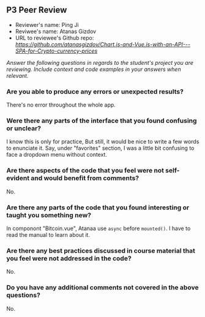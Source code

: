 ## P3 Peer Review

+ Reviewer's name: Ping Ji
+ Reviwee's name: Atanas Gizdov
+ URL to reviewee's Github repo: *<https://github.com/atanasgizdov/Chart.js-and-Vue.js-with-an-API---SPA-for-Crypto-currency-prices>*

*Answer the following questions in regards to the student's project you are reviewing. Include context and code examples in your answers when relevant.*


### Are you able to produce any errors or unexpected results?

There's no error throughout the whole app.

### Were there any parts of the interface that you found confusing or unclear?

I know this is only for practice, But still, it would be nice to write a few words to enunciate it. Say, under "favorites" section, I was a little bit confusing to face a dropdown menu without context.

### Are there aspects of the code that you feel were not self-evident and would benefit from comments?

No.

### Are there any parts of the code that you found interesting or taught you something new?

In componont "Bitcoin.vue", Atanaa use `async` before `mounted()`. I have to read the manual to learn about it. 


### Are there any best practices discussed in course material that you feel were not addressed in the code?

No.

### Do you have any additional comments not covered in the above questions?

No.